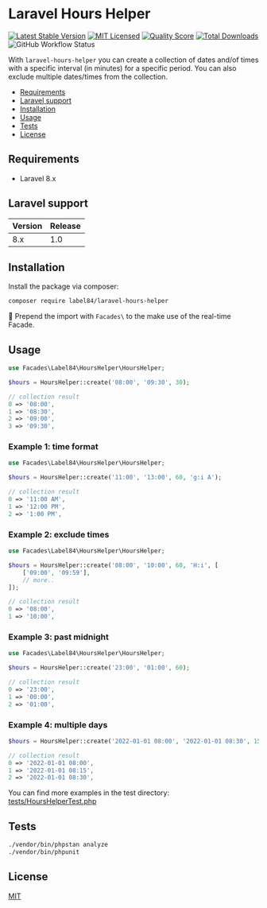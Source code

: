 # Laravel Hours Helper

[![Latest Stable Version](https://poser.pugx.org/label84/laravel-hours-helper/v/stable?style=flat-square)](https://packagist.org/packages/label84/laravel-hours-helper)
[![MIT Licensed](https://img.shields.io/badge/license-MIT-brightgreen.svg?style=flat-square)](LICENSE)
[![Quality Score](https://img.shields.io/scrutinizer/g/label84/laravel-hours-helper.svg?style=flat-square)](https://scrutinizer-ci.com/g/label84/laravel-hours-helper)
[![Total Downloads](https://img.shields.io/packagist/dt/label84/laravel-hours-helper.svg?style=flat-square)](https://packagist.org/packages/label84/laravel-hours-helper)
![GitHub Workflow Status](https://img.shields.io/github/workflow/status/label84/laravel-hours-helper/run-tests?label=Tests&style=flat-square)

With ``laravel-hours-helper`` you can create a collection of dates and/of times with a specific interval (in minutes) for a specific period. You can also exclude multiple dates/times from the collection.

- [Requirements](#requirements)
- [Laravel support](#laravel-support)
- [Installation](#installation)
- [Usage](#usage)
- [Tests](#tests)
- [License](#license)

## Requirements

- Laravel 8.x

## Laravel support

| Version | Release |
|---------|---------|
| 8.x     | 1.0     |

## Installation

Install the package via composer:

```sh
composer require label84/laravel-hours-helper
```

:memo: Prepend the import with ``Facades\`` to the make use of the real-time Facade.

## Usage

```php
use Facades\Label84\HoursHelper\HoursHelper;

$hours = HoursHelper::create('08:00', '09:30', 30);

// collection result
0 => '08:00',
1 => '08:30',
2 => '09:00',
3 => '09:30',
```

### Example 1: time format

```php
use Facades\Label84\HoursHelper\HoursHelper;

$hours = HoursHelper::create('11:00', '13:00', 60, 'g:i A');

// collection result
0 => '11:00 AM',
1 => '12:00 PM',
2 => '1:00 PM',
```

### Example 2: exclude times

```php
use Facades\Label84\HoursHelper\HoursHelper;

$hours = HoursHelper::create('08:00', '10:00', 60, 'H:i', [
    ['09:00', '09:59'],
    // more..
]);

// collection result
0 => '08:00',
1 => '10:00',
```

### Example 3: past midnight

```php
use Facades\Label84\HoursHelper\HoursHelper;

$hours = HoursHelper::create('23:00', '01:00', 60);

// collection result
0 => '23:00',
1 => '00:00',
2 => '01:00',
```

### Example 4: multiple days

```php
$hours = HoursHelper::create('2022-01-01 08:00', '2022-01-01 08:30', 15, 'Y-m-d H:i');

// collection result
0 => '2022-01-01 08:00',
1 => '2022-01-01 08:15',
2 => '2022-01-01 08:30',
```

You can find more examples in the test directory: [tests/HoursHelperTest.php](tests/HoursHelperTest.php)

## Tests

```sh
./vendor/bin/phpstan analyze
./vendor/bin/phpunit
```

## License

[MIT](https://opensource.org/licenses/MIT)

